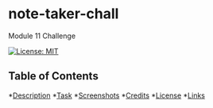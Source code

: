 # note-taker-chall
Module 11 Challenge 

[![License: MIT](https://img.shields.io/badge/License-MIT-yellow.svg)](https://opensource.org/licenses/MIT)

## Table of Contents 
*[Description](#description)
*[Task](#task)
*[Screenshots](#screenshots)
*[Credits](#credits)
*[License](#license)
*[Links](#links)